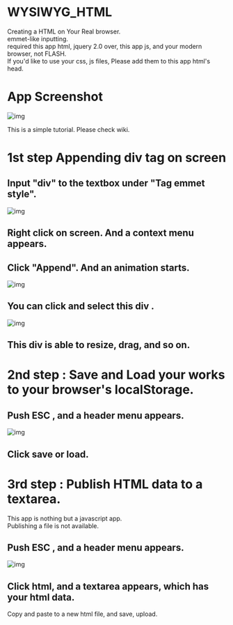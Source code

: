 # WYSIWYG\_HTML

Creating a HTML  on Your Real browser.  
emmet-like inputting.  
required this app html, jquery 2.0 over, this app js, and your modern browser,
not FLASH.  
If you'd like to use your css, js files,
Please add them to this app html's head.

# App Screenshot
![img](https://raw.githubusercontent.com/wiki/elseorand/WYSIWYG_HTML/images/WYSIWG_BASIC_SAMPLE.png)


This is a simple tutorial. Please check wiki.  
# 1st step Appending div tag on screen<a id="orgheadline6"></a>

## Input "div" to the textbox under "Tag emmet style".<a id="orgheadline1"></a>

![img](https://raw.githubusercontent.com/wiki/elseorand/WYSIWYG_HTML/images/WYSIWG000001.png)

## Right click on screen. And a context menu appears.<a id="orgheadline2"></a>

## Click "Append". And an animation starts.<a id="orgheadline3"></a>

![img](https://raw.githubusercontent.com/wiki/elseorand/WYSIWYG_HTML/images/WYSIWG000002.png)

## You can click and select this div .<a id="orgheadline4"></a>

![img](https://raw.githubusercontent.com/wiki/elseorand/WYSIWYG_HTML/images/WYSIWG000003.png)

## This div is able to resize, drag, and so on.<a id="orgheadline5"></a>

# 2nd step : Save and Load your works to your browser's localStorage.<a id="orgheadline9"></a>

## Push ESC , and a header menu appears.<a id="orgheadline7"></a>

![img](https://raw.githubusercontent.com/wiki/elseorand/WYSIWYG_HTML/images/WYSIWG000004.png)

## Click save or load.<a id="orgheadline8"></a>

# 3rd step : Publish HTML data to a textarea.<a id="orgheadline12"></a>

This app is nothing but a javascript app.  
Publishing a file is not available.  

## Push ESC , and a header menu appears.<a id="orgheadline10"></a>

![img](https://raw.githubusercontent.com/wiki/elseorand/WYSIWYG_HTML/images/WYSIWG000005.png)

## Click html, and a textarea appears, which has your html data.<a id="orgheadline11"></a>

Copy and paste to a new html file, and save, upload.
